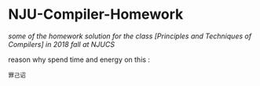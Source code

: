# NJU-Compiler-Homework
*some of the homework solution for the class [Principles and Techniques of Compilers] in 2018 fall at NJUCS*

[^_^]: 时间地点人物
|  |  |
| :------: | ------ | 
| Class | Principles and Techniques of Compilers |
| Time | 2018 Fall | 
| Place| Nanjing University  | 
| Teacher| Xinyu Dai, Hongjin Liang  | 
| Student| undergraduates, mostly junior and some seniors | 
| Property | Compulsory for undergraduates majoyed in CS |



[^_^]: 起因经过结果  


reason why spend time and energy on this :

```
罪己诏

```

